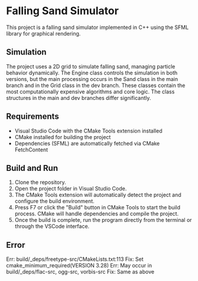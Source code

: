 # Falling Sand Simulator
This project is a falling sand simulator implemented in C++ using the SFML library for graphical rendering.

## Simulation
The project uses a 2D grid to simulate falling sand, managing particle behavior dynamically. The Engine class controls the simulation in both versions, but the main processing occurs in the Sand class in the main branch and in the Grid class in the dev branch. These classes contain the most computationally expensive algorithms and core logic.
The class structures in the main and dev branches differ significantly.

## Requirements

- Visual Studio Code with the CMake Tools extension installed
- CMake installed for building the project
- Dependencies (SFML) are automatically fetched via CMake FetchContent

## Build and Run

1. Clone the repository.
2. Open the project folder in Visual Studio Code.
3. The CMake Tools extension will automatically detect the project and configure the build environment.
4. Press F7 or click the "Build" button in CMake Tools to start the build process. CMake will handle dependencies and compile the project.
5. Once the build is complete, run the program directly from the terminal or through the VSCode interface.

## Error
Err: build/_deps/freetype-src/CMakeLists.txt:113
Fix: Set cmake_minimum_required(VERSION 3.28)
Err: May occur in build/_deps/flac-src, ogg-src, vorbis-src
Fix: Same as above
